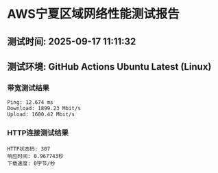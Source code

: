 # AWS宁夏区域网络性能测试报告
## 测试时间: 2025-09-17 11:11:32
## 测试环境: GitHub Actions Ubuntu Latest (Linux)

### 带宽测试结果
```
Ping: 12.674 ms
Download: 1899.23 Mbit/s
Upload: 1600.42 Mbit/s
```

### HTTP连接测试结果
```
HTTP状态码: 307
响应时间: 0.967743秒
下载速度: 0字节/秒
```

